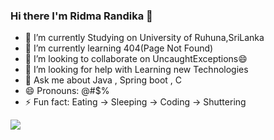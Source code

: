### Hi there I'm Ridma Randika 👋

- 🔭 I’m currently Studying on University of Ruhuna,SriLanka
- 🌱 I’m currently learning 404(Page Not Found)
- 👯 I’m looking to collaborate on UncaughtExceptions😄
- 🤔 I’m looking for help with Learning new Technologies
- 💬 Ask me about Java , Spring boot , C
- 😄 Pronouns: @#$%
- ⚡ Fun fact: Eating -> Sleeping -> Coding -> Shuttering 

<img src="https://github-readme-stats.vercel.app/api?username=RidmaRandika&&show_icons=true&title_color=ffffff&icon_color=bb2acf&text_color=daf7dc&bg_color=151515">

